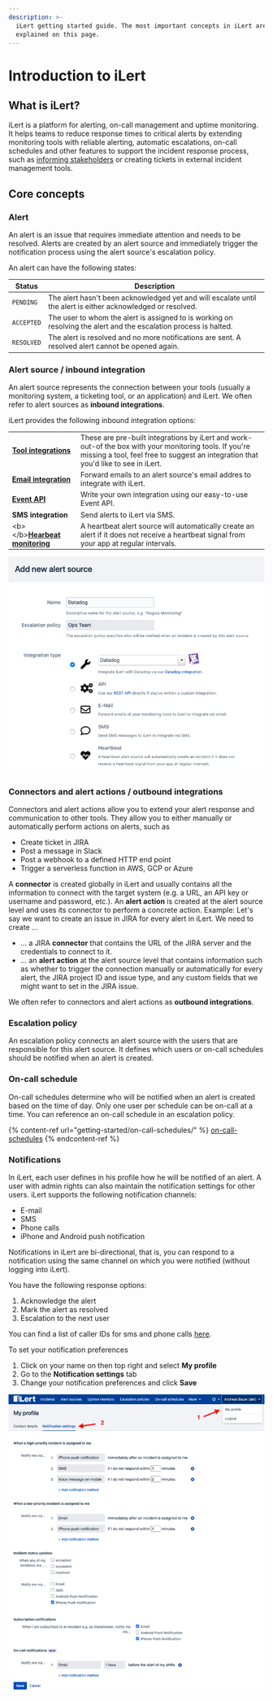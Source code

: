 ```yaml
---
description: >-
  iLert getting started guide. The most important concepts in iLert are
  explained on this page.
---
```


# Introduction to iLert

## What is iLert? <a href="incident" id="incident"></a>

iLert is a platform for alerting, on-call management and uptime monitoring. It helps teams to reduce response times to critical alerts by extending monitoring tools with reliable alerting, automatic escalations, on-call schedules and other features to support the incident response process, such as [informing stakeholders](getting-started/stakeholder-engagement.md) or creating tickets in external incident management tools.

## Core concepts <a href="incident" id="incident"></a>

### Alert

An alert is an issue that requires immediate attention and needs to be resolved. Alerts are created by an alert source and immediately trigger the notification process using the alert source's escalation policy.

An alert can have the following states:

| Status     | Description                                                                                                       |
| ---------- | ----------------------------------------------------------------------------------------------------------------- |
| `PENDING`  | The alert hasn't been acknowledged yet and will escalate until the alert is either acknowledged or resolved.      |
| `ACCEPTED` | The user to whom the alert is assigned to is working on resolving the alert and the escalation process is halted. |
| `RESOLVED` | The alert is resolved and no more notifications are sent. A resolved alert cannot be opened again.                |

### Alert source / inbound integration

An alert source represents the connection between your tools (usually a monitoring system, a ticketing tool, or an application) and iLert. We often refer to alert sources as **inbound integrations**.

iLert provides the following inbound integration options:

|                                                                           |                                                                                                                                                                                              |
| ------------------------------------------------------------------------- | -------------------------------------------------------------------------------------------------------------------------------------------------------------------------------------------- |
| [**Tool integrations**](integrations/jira/)                               | These are pre-built integrations by iLert and work-out-of the box with your monitoring tools. If you're missing a tool, feel free to suggest an integration that you'd like to see in iLert. |
| [**Email integration**](integrations/email/)                              | Forward emails to an alert source's email addres to integrate with iLert.                                                                                                                    |
| [**Event API**](https://api.ilert.com/api-docs/)                          | Write your own integration using our easy-to-use Event API.                                                                                                                                  |
| **SMS integration**                                                       | Send alerts to iLert via SMS.                                                                                                                                                                |
| \<b>\</b>[**Hearbeat monitoring**](uptime-monitors/heartbeat-monitoring/) | A heartbeat alert source will automatically create an alert if it does not receive a heartbeat signal from your app at regular intervals.                                                    |

![](<.gitbook/assets/image (1).png>)

### Connectors and alert actions / outbound integrations

Connectors and alert actions allow you to extend your alert response and communication to other tools. They allow you to either manually or automatically perform actions on alerts, such as

* Create ticket in JIRA
* Post a message in Slack
* Post a webhook to a defined HTTP end point
* Trigger a serverless function in AWS, GCP or Azure

A **connector** is created globally in iLert and usually contains all the information to connect with the target system (e.g. a URL, an API key or username and password, etc.). An **alert action** is created at the alert source level and uses its connector to perform a concrete action. Example: Let's say we want to create an issue in JIRA for every alert in iLert. We need to create ...

* ... a JIRA **connector** that contains the URL of the JIRA server and the credentials to connect to it.
* ... an **alert action** at the alert source level that contains information such as whether to trigger the connection manually or automatically for every alert, the JIRA project ID and issue type, and any custom fields that we might want to set in the JIRA issue.

We often refer to connectors and alert actions as **outbound integrations**.

### Escalation policy

An escalation policy connects an alert source with the users that are responsible for this alert source. It defines which users or on-call schedules should be notified when an alert is created.

### On-call schedule

On-call schedules determine who will be notified when an alert is created based on the time of day. Only one user per schedule can be on-call at a time. You can reference an on-call schedule in an escalation policy.

{% content-ref url="getting-started/on-call-schedules/" %}
[on-call-schedules](getting-started/on-call-schedules/)
{% endcontent-ref %}

### Notifications

In iLert, each user defines in his profile how he will be notified of an alert. A user with admin rights can also maintain the notification settings for other users. iLert supports the following notification channels:

* E-mail
* SMS
* Phone calls
* iPhone and Android push notification

Notifications in iLert are bi-directional, that is, you can respond to a notification using the same channel on which you were notified (without logging into iLert).

You have the following response options:

1. Acknowledge the alert
2. Mark the alert as resolved
3. Escalation to the next user

You can find a list of caller IDs for sms and phone calls [here](getting-started/phone-numbers/#sms-alerts).

To set your notification preferences

1. Click on your name on then top right and select **My profile**
2. Go to the **Notification settings** tab
3. Change your notification preferences and click **Save**

![](<.gitbook/assets/Screenshot 2020-11-25 at 13.30.30.png>)

